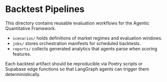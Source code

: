 # Backtest Pipelines

This directory contains reusable evaluation workflows for the Agentic Quantitative Framework.

- `scenarios/` holds definitions of market regimes and evaluation windows.
- `jobs/` stores orchestration manifests for scheduled backtests.
- `reports/` collects generated analytics that agents parse when scoring features.

Each backtest artifact should be reproducible via Poetry scripts or Supabase edge
functions so that LangGraph agents can trigger them deterministically.
